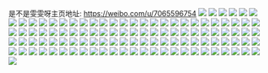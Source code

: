 是不是雯雯呀主页地址: https://weibo.com/u/7065596754 
![](https://wx4.sinaimg.cn/mw2000/007IawtYly1h9gityk776j30sg0sgn78.jpg) 
![](https://wx4.sinaimg.cn/mw2000/007IawtYly1h9giu8bzj9j30u00u0tem.jpg) 
![](https://wx4.sinaimg.cn/mw2000/007IawtYly1h92jwi550aj32c0340hdw.jpg) 
![](https://wx4.sinaimg.cn/mw2000/007IawtYly1h8z66aa6caj30u00vd7g4.jpg) 
![](https://wx4.sinaimg.cn/mw2000/007IawtYly1h8rmo227moj32c02c0qv6.jpg) 
![](https://wx4.sinaimg.cn/mw2000/007IawtYly1h8iwtaerolj30iz10o11g.jpg) 
![](https://wx4.sinaimg.cn/mw2000/007IawtYly1h8cixro0mjj32c02c0qv5.jpg) 
![](https://wx4.sinaimg.cn/mw2000/007IawtYly1h8cixx3plgj33402c0qv8.jpg) 
![](https://wx4.sinaimg.cn/mw2000/007IawtYly1h8ciy0fztsj31o02804qr.jpg) 
![](https://wx4.sinaimg.cn/mw2000/007IawtYly1h8ciy17m6gj30r0101tkw.jpg) 
![](https://wx4.sinaimg.cn/mw2000/007IawtYly1h8cixqomtgj30wc174n68.jpg) 
![](https://wx4.sinaimg.cn/mw2000/007IawtYly1h8ciy47imhj31sg2dskjm.jpg) 
![](https://wx4.sinaimg.cn/mw2000/007IawtYly1h7fmv1nf1oj31o0280x6p.jpg) 
![](https://wx4.sinaimg.cn/mw2000/007IawtYly1h7fmuyufg7j31o02804qq.jpg) 
![](https://wx4.sinaimg.cn/mw2000/007IawtYly1h7fmv271k5j32c02c0e21.jpg) 
![](https://wx4.sinaimg.cn/mw2000/007IawtYly1h7fmuudyhnj31eo1vl1kx.jpg) 
![](https://wx4.sinaimg.cn/mw2000/007IawtYly1h7egqqetslj30u01400y2.jpg) 
![](https://wx4.sinaimg.cn/mw2000/007IawtYly1h7egqr2pfhj31rk2c0e6s.jpg) 
![](https://wx4.sinaimg.cn/mw2000/007IawtYly1h7egqrshz5j32c02c0x6p.jpg) 
![](https://wx4.sinaimg.cn/mw2000/007IawtYly1h7egqt9y4dj32c02c0kjm.jpg) 
![](https://wx4.sinaimg.cn/mw2000/007IawtYly1h7egqu7w7xj32c02c04qq.jpg) 
![](https://wx4.sinaimg.cn/mw2000/007IawtYly1h7egqv1wbmj32c02c0e81.jpg) 
![](https://wx4.sinaimg.cn/mw2000/007IawtYly1h7egqvvru6j32c02c0x6p.jpg) 
![](https://wx4.sinaimg.cn/mw2000/007IawtYly1h7egqwvswaj32c02c0qv5.jpg) 
![](https://wx4.sinaimg.cn/mw2000/007IawtYly1h77kp9a6r1j31sg1sgkih.jpg) 
![](https://wx4.sinaimg.cn/mw2000/007IawtYly1h77kpaasw3j30yi19k7wh.jpg) 
![](https://wx4.sinaimg.cn/mw2000/007IawtYly1h77kpaoahjj31ai12gtfx.jpg) 
![](https://wx4.sinaimg.cn/mw2000/007IawtYly1h77kpbpr1fj32c02c0x6p.jpg) 
![](https://wx4.sinaimg.cn/mw2000/007IawtYly1h77kpb30aoj30u0140mza.jpg) 
![](https://wx4.sinaimg.cn/mw2000/007IawtYly1h77kp8m0bvj32c0288hdt.jpg) 
![](https://wx4.sinaimg.cn/mw2000/007IawtYly1h77kpdjfv8j32c02c0u0x.jpg) 
![](https://wx4.sinaimg.cn/mw2000/007IawtYly1h77kpeln5rj32c02c0x6q.jpg) 
![](https://wx4.sinaimg.cn/mw2000/007IawtYly1h633rx26f2j31o022fk3p.jpg) 
![](https://wx4.sinaimg.cn/mw2000/007IawtYly1h633rzhl7jj31o01u6gvi.jpg) 
![](https://wx4.sinaimg.cn/mw2000/007IawtYly1h633s0hhx2j31330nftep.jpg) 
![](https://wx4.sinaimg.cn/mw2000/007IawtYly1h633rumf7qj31s035sb2a.jpg) 
![](https://wx4.sinaimg.cn/mw2000/007IawtYly1h5tegzeao6j31s035sb2a.jpg) 
![](https://wx4.sinaimg.cn/mw2000/007IawtYly1h5ey4sxmmyj31ls1z5qnf.jpg) 
![](https://wx4.sinaimg.cn/mw2000/007IawtYly1h4thaijjnmj3280280kjl.jpg) 
![](https://wx4.sinaimg.cn/mw2000/007IawtYly1h4thaxoj7gj32c02c0hdu.jpg) 
![](https://wx4.sinaimg.cn/mw2000/007IawtYly1h4thanarj8j31wo1whu0x.jpg) 
![](https://wx4.sinaimg.cn/mw2000/007IawtYly1h4thawl728j32c02c0hdu.jpg) 
![](https://wx4.sinaimg.cn/mw2000/007IawtYly1h4thazssa3j31420u0ags.jpg) 
![](https://wx4.sinaimg.cn/mw2000/007IawtYly1h4thaz6g57j3340340e84.jpg) 
![](https://wx4.sinaimg.cn/mw2000/007IawtYly1h4rp2ygw9hj31o01vjqv5.jpg) 
![](https://wx4.sinaimg.cn/mw2000/007IawtYly1h4rp307t75j31o01yw4qq.jpg) 
![](https://wx4.sinaimg.cn/mw2000/007IawtYly1h4rp31clcrj31nv1y21kx.jpg) 
![](https://wx4.sinaimg.cn/mw2000/007IawtYly1h4rp32przvj31o01uu1kx.jpg) 
![](https://wx4.sinaimg.cn/mw2000/007IawtYly1h4rp38rv3tj312m137dvn.jpg) 
![](https://wx4.sinaimg.cn/mw2000/007IawtYly1h4rp33w1oij31o01o07wh.jpg) 
![](https://wx4.sinaimg.cn/mw2000/007IawtYly1h4rp2wpnqxj31o0280u0y.jpg) 
![](https://wx4.sinaimg.cn/mw2000/007IawtYly1h4rp35e1eaj31o0280x6p.jpg) 
![](https://wx4.sinaimg.cn/mw2000/007IawtYly1h4rp3866wfj33402c0hdv.jpg) 
![](https://wx4.sinaimg.cn/mw2000/007IawtYly1h4pf477t8aj31o0280kjn.jpg) 
![](https://wx4.sinaimg.cn/mw2000/007IawtYly1h49pdxggcqj320k2c07wj.jpg) 
![](https://wx4.sinaimg.cn/mw2000/007IawtYly1h49pdydctbj32c32c0hdt.jpg) 
![](https://wx4.sinaimg.cn/mw2000/007IawtYly1h495j6foexj30u0140aux.jpg) 
![](https://wx4.sinaimg.cn/mw2000/007IawtYly1h495j74c8pj32c02bqe81.jpg) 
![](https://wx4.sinaimg.cn/mw2000/007IawtYly1h495j7hpa9j30u01hcaff.jpg) 
![](https://wx4.sinaimg.cn/mw2000/007IawtYly1h495j8hbr6j32c0256e82.jpg) 
![](https://wx4.sinaimg.cn/mw2000/007IawtYly1h495jal6gyj32c02c01ky.jpg) 
![](https://wx4.sinaimg.cn/mw2000/007IawtYly1h495je9nzqj323828f7wi.jpg) 
![](https://wx4.sinaimg.cn/mw2000/007IawtYly1h495jfedz0j32c02c0kjl.jpg) 
![](https://wx4.sinaimg.cn/mw2000/007IawtYly1h495j5fi46j313o12wjze.jpg) 
![](https://wx4.sinaimg.cn/mw2000/007IawtYly1h495jgloyxj30yi0vogz6.jpg) 
![](https://wx4.sinaimg.cn/mw2000/007IawtYly1h3slgu8tl9j30x80u247y.jpg) 
![](https://wx4.sinaimg.cn/mw2000/007IawtYly1h3lyphfxo1j30u00vudpa.jpg) 
![](https://wx4.sinaimg.cn/mw2000/007IawtYly1h3lypgx468j32c02c0kjl.jpg) 
![](https://wx4.sinaimg.cn/mw2000/007IawtYly1h3lypi5gfzj32c02c0x6p.jpg) 
![](https://wx4.sinaimg.cn/mw2000/007IawtYly1h3lypizq2vj32c02c0e82.jpg) 
![](https://wx4.sinaimg.cn/mw2000/007IawtYly1h3ikwvctbbj30u0140qco.jpg) 
![](https://wx4.sinaimg.cn/mw2000/007IawtYly1h3ikww2d87j30u00wagtd.jpg) 
![](https://wx4.sinaimg.cn/mw2000/007IawtYly1h3ikwwf8uuj30u00vfgty.jpg) 
![](https://wx4.sinaimg.cn/mw2000/007IawtYly1h3ikwuz8q9j30u0140alk.jpg) 
![](https://wx4.sinaimg.cn/mw2000/007IawtYly1h3ikwwow5sj30u0141gue.jpg) 
![](https://wx4.sinaimg.cn/mw2000/007IawtYly1h3abv2273vj30o50v016h.jpg) 
![](https://wx4.sinaimg.cn/mw2000/007IawtYly1h32wyhrllej30zk0zk7gv.jpg) 
![](https://wx4.sinaimg.cn/mw2000/007IawtYly1h318khbnktj32972e94qq.jpg) 
![](https://wx4.sinaimg.cn/mw2000/007IawtYly1h2zuhxpof1j30u00pi7bk.jpg) 
![](https://wx4.sinaimg.cn/mw2000/007IawtYly1h2vcv1oynzj30jz0i6ad0.jpg) 
![](https://wx4.sinaimg.cn/mw2000/007IawtYly1h2vcv13etzj32c02c07wh.jpg) 
![](https://wx4.sinaimg.cn/mw2000/007IawtYly1h2vcv2fzohj32c02c0kjl.jpg) 
![](https://wx4.sinaimg.cn/mw2000/007IawtYly1h2vcv5j4a8j30t7140h3z.jpg) 
![](https://wx4.sinaimg.cn/mw2000/007IawtYly1h2ru2sfuzuj30yi1pah3u.jpg) 
![](https://wx4.sinaimg.cn/mw2000/007IawtYly1h2rb57u8tgj30u00u0qbz.jpg) 
![](https://wx4.sinaimg.cn/mw2000/007IawtYly1h2mu75c0ghj325822eb29.jpg) 
![](https://wx4.sinaimg.cn/mw2000/007IawtYly1h2lldp3908j31kq2c04qp.jpg) 
![](https://wx4.sinaimg.cn/mw2000/007IawtYly1h2kkne0x7rj31sg2dshdu.jpg) 
![](https://wx4.sinaimg.cn/mw2000/007IawtYly1h2cw2msj7gj30yi1pc7r5.jpg) 
![](https://wx4.sinaimg.cn/mw2000/007IawtYly1h2839hcfhsj30u01401i1.jpg) 
![](https://wx4.sinaimg.cn/mw2000/007IawtYly1h2839iar0jj313z0tzaz3.jpg) 
![](https://wx4.sinaimg.cn/mw2000/007IawtYly1h1w783lg1bj32c02c01kx.jpg) 
![](https://wx4.sinaimg.cn/mw2000/007IawtYly1h1uf0oon6mj30u0140k7b.jpg) 
![](https://wx4.sinaimg.cn/mw2000/007IawtYly1h1n3cg01s0j30u0140ano.jpg) 
![](https://wx4.sinaimg.cn/mw2000/007IawtYly1h1m9ovairlj30u00u0ncu.jpg) 
![](https://wx4.sinaimg.cn/mw2000/007IawtYly1h1m9owac1oj30u0140ay5.jpg) 
![](https://wx4.sinaimg.cn/mw2000/007IawtYly1h1hoc3jc3wj30u013z7hp.jpg) 
![](https://wx4.sinaimg.cn/mw2000/007IawtYly1h1hoc4do97j32c02c01ky.jpg) 
![](https://wx4.sinaimg.cn/mw2000/007IawtYly1h1hoc2jhakj32rd2aqkjm.jpg) 
![](https://wx4.sinaimg.cn/mw2000/007IawtYly1h1hocejhtij30u0140qhh.jpg) 
![](https://wx4.sinaimg.cn/mw2000/007IawtYly1h1fddabyj5j30yi17ik4u.jpg) 
![](https://wx4.sinaimg.cn/mw2000/007IawtYly1h19mupwbk5j30u0140dsb.jpg) 
![](https://wx4.sinaimg.cn/mw2000/007IawtYly1h14zq5giqoj30u0140azj.jpg) 
![](https://wx4.sinaimg.cn/mw2000/007IawtYly1h14zq4kxhej30qt0qsgrz.jpg) 
![](https://wx4.sinaimg.cn/mw2000/007IawtYly1h12454lrcpj30py0tkwks.jpg) 
![](https://wx4.sinaimg.cn/mw2000/007IawtYly1h0z9282fvmj30zx1bw7am.jpg) 
![](https://wx4.sinaimg.cn/mw2000/007IawtYly1h0z927hed1j31sg2drqv6.jpg) 
